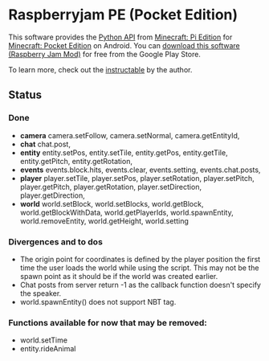 Raspberryjam PE (Pocket Edition)
================================

This software provides the [Python API](http://www.stuffaboutcode.com/p/minecraft-api-reference.html) from [Minecraft: Pi Edition](http://pi.minecraft.net/) for [Minecraft: Pocket Edition](https://play.google.com/store/apps/details?id=com.mojang.minecraftpe) on Android. You can [download this software (Raspberry Jam Mod)](https://play.google.com/store/apps/details?id=mobi.omegacentauri.rjm) for free from the Google Play Store.

To learn more, check out the [instructable](http://www.instructables.com/id/Python-Coding-for-Android-Minecraft-PE/) by the author.

Status
------

### Done ###

* **camera** camera.setFollow, camera.setNormal, camera.getEntityId,
* **chat** chat.post, 
* **entity** entity.setPos, entity.setTile, entity.getPos, entity.getTile, entity.getPitch, entity.getRotation,
* **events** events.block.hits, events.clear, events.setting, events.chat.posts, 
* **player** player.setTile, player.setPos, player.setRotation, player.setPitch, player.getPitch, player.getRotation, player.setDirection, player.getDirection,
* **world** world.setBlock, world.setBlocks, world.getBlock, world.getBlockWithData, world.getPlayerIds, world.spawnEntity, world.removeEntity, world.getHeight, world.setting

### Divergences and to dos ###

* The origin point for coordinates is defined by the player position the first time the user loads
  the world while using the script. This may not be the spawn point as it should be if the world was
  created earlier.
* Chat posts from server return -1 as the callback function doesn't specify the speaker.
* world.spawnEntity() does not support NBT tag.

### Functions available for now that may be removed: ###

* world.setTime
* entity.rideAnimal
